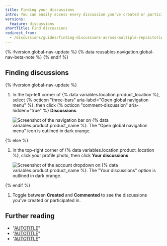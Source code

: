 ```yaml
---
title: Finding your discussions
intro: You can easily access every discussion you've created or participated in.
versions:
  feature: discussions
shortTitle: Find discussions
redirect_from:
  - /discussions/guides/finding-discussions-across-multiple-repositories
---
```


{% ifversion global-nav-update %}
{% data reusables.navigation.global-nav-beta-note %}
{% endif %}

## Finding discussions

{% ifversion global-nav-update %}
1. In the top-left corner of {% data variables.location.product_location %}, select {% octicon "three-bars" aria-label="Open global navigation menu" %}, then click {% octicon "comment-discussion" aria-hidden="true" %} **Discussions**.

   ![Screenshot of the navigation bar on {% data variables.product.product_name %}. The "Open global navigation menu" icon is outlined in dark orange.](/assets/images/help/navigation/global-navigation-menu-icon.png)

{% else %}
1. In the top-right corner of {% data variables.location.product_location %}, click your profile photo, then click **Your discussions**.

   ![Screenshot of the account dropdown on {% data variables.product.product_name %}. The "Your discussions" option is outlined in dark orange.](/assets/images/help/discussions/your-discussions.png)

{% endif %}
1. Toggle between **Created** and **Commented** to see the discussions you've created or participated in.

## Further reading

- "[AUTOTITLE](/search-github/searching-on-github/searching-discussions)"
- "[AUTOTITLE](/discussions/collaborating-with-your-community-using-discussions/about-discussions)"
- "[AUTOTITLE](/discussions/managing-discussions-for-your-community)"
